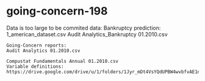 # going-concern-198
Data is too large to be commited
data:
    Bankruptcy prediction:
    1_american_dataset.csv
    Audit Analytics_Bankruptcy 01.2010.csv

    Going-Concern reports:
    Audit Analytics 01.2010.csv

    Compustat Fundamentals Annual 01.2010.csv
    Variable definitions:
    https://drive.google.com/drive/u/1/folders/1Jyr_mDt4VsYQdUPBW4wvbfvAE1nc008y
